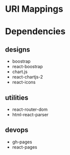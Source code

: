 # URI Mappings

# Dependencies
## designs
- boostrap
- react-boostrap
- chart.js
- react-chartjs-2
- react-icons

## utilities
- react-router-dom
- html-react-parser

## devops
- gh-pages
- react-pages
